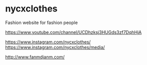 # nycxclothes
Fashion website for fashion people


https://www.youtube.com/channel/UCDhzksj3HUGds3zf7DqhHjA

https://www.instagram.com/nycxclothes/
https://www.instagram.com/nycxclothes/media/

http://www.fanmdjanm.com/